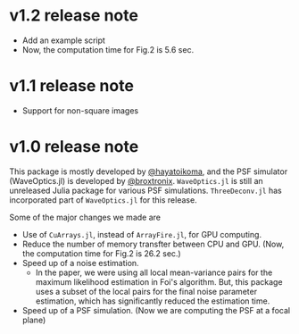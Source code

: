 # v1.2 release note
* Add an example script
* Now, the computation time for Fig.2 is 5.6 sec.


# v1.1 release note
* Support for non-square images

# v1.0 release note
This package is mostly developed by [@hayatoikoma](https://github.com/hayatoikoma), and the PSF simulator (WaveOptics.jl) is developed by [@broxtronix](https://github.com/broxtronix).
`WaveOptics.jl` is still an unreleased Julia package for various PSF simulations.
`ThreeDeconv.jl` has incorporated part of `WaveOptics.jl` for this release.

Some of the major changes we made are
* Use of `CuArrays.jl`, instead of `ArrayFire.jl`, for GPU computing.
* Reduce the number of memory transfter between CPU and GPU. (Now, the computation time for Fig.2 is 26.2 sec.)
* Speed up of a noise estimation.
    * In the paper, we were using all local mean-variance pairs for the maximum likelihood estimation in Foi's algorithm. But, this package uses a subset of the local pairs for the final noise parameter estimation, which has significantly reduced the estimation time.
* Speed up of a PSF simulation. (Now we are computing the PSF at a focal plane)
